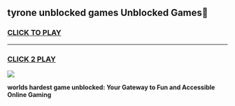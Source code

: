 
## tyrone unblocked games Unblocked Games👋
<h3>
<a href="https://premium.freeplayer.one?title=tyrone_unblocked_games&ref=16F">CLICK TO PLAY</a></h3>
<hr>

<h3>
<a href="https://premium.freeplayer.one?title=tyrone_unblocked_games&ref=16F">CLICK 2 PLAY</a>
  
</h3>

<a href="https://premium.freeplayer.one?title=tyrone_unblocked_games&ref=16F/"><img src="https://clearcache.store/games.png"></a>


**worlds hardest game unblocked: Your Gateway to Fun and Accessible Online Gaming**
